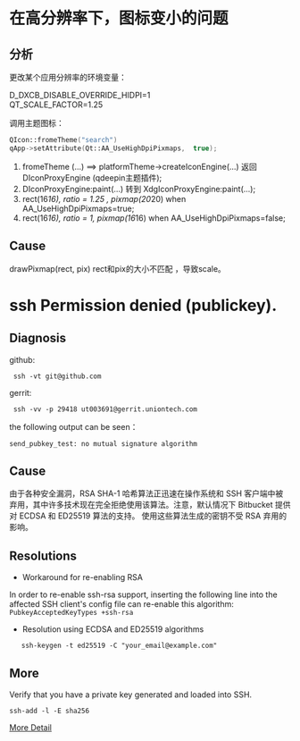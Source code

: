 # 在高分辨率下，图标变小的问题

## 分析

更改某个应用分辨率的环境变量：  

D_DXCB_DISABLE_OVERRIDE_HIDPI=1   
QT_SCALE_FACTOR=1.25

调用主题图标： 

``` c++
QIcon::fromeTheme("search")
qApp->setAttribute(Qt::AA_UseHighDpiPixmaps,  true);
```



1. fromeTheme (...)   ==>  platformTheme->createIconEngine(...) 返回 DIconProxyEngine (qdeepin主题插件);
2.  DIconProxyEngine:paint(...) 转到  XdgIconProxyEngine:paint(...);
3.  rect(16*16), ratio = 1.25 , pixmap(20*20) when    AA_UseHighDpiPixmaps=true;
4.   rect(16*16), ratio = 1, pixmap(16*16) when  AA_UseHighDpiPixmaps=false;

 ## Cause

drawPixmap(rect,  pix)
rect和pix的大小不匹配 ，导致scale。


# ssh Permission denied (publickey).

## Diagnosis

github:
```
 ssh -vt git@github.com  
```
gerrit:
```
 ssh -vv -p 29418 ut003691@gerrit.uniontech.com
```
 the following output can be seen：  
 
 ` send_pubkey_test: no mutual signature algorithm  `  

 ## Cause

   由于各种安全漏洞，RSA SHA-1 哈希算法正迅速在操作系统和 SSH 客户端中被弃用，其中许多技术现在完全拒绝使用该算法。注意，默认情况下 Bitbucket 提供对 ECDSA 和 ED25519 算法的支持。 使用这些算法生成的密钥不受 RSA 弃用的影响。

##  Resolutions
   
   - Workaround for re-enabling RSA
   
   In order to re-enable ssh-rsa support, inserting the following line into the affected SSH client's config file can re-enable this algorithm:
   `PubkeyAcceptedKeyTypes +ssh-rsa`

   - Resolution using ECDSA and ED25519 algorithms  
   
```
   ssh-keygen -t ed25519 -C "your_email@example.com"
```
## More

Verify that you have a private key generated and loaded into SSH.

```
ssh-add -l -E sha256
```

[More Detail]( https://confluence.atlassian.com/bitbucketserverkb/ssh-rsa-key-rejected-with-message-no-mutual-signature-algorithm-1026057701.html)